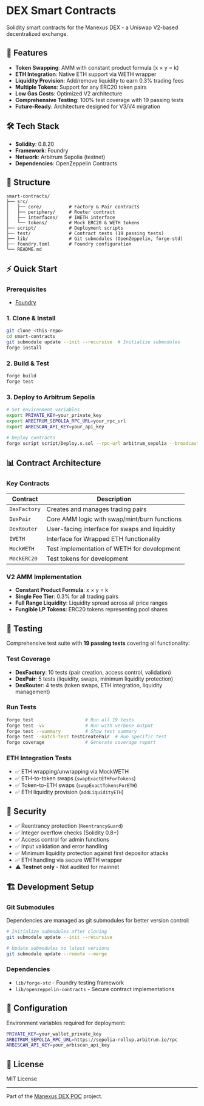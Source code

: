 # DEX Smart Contracts

Solidity smart contracts for the Manexus DEX - a Uniswap V2-based decentralized exchange.

## 🚀 Features

- **Token Swapping**: AMM with constant product formula (x × y = k)
- **ETH Integration**: Native ETH support via WETH wrapper
- **Liquidity Provision**: Add/remove liquidity to earn 0.3% trading fees
- **Multiple Tokens**: Support for any ERC20 token pairs
- **Low Gas Costs**: Optimized V2 architecture
- **Comprehensive Testing**: 100% test coverage with 19 passing tests
- **Future-Ready**: Architecture designed for V3/V4 migration

## 🛠 Tech Stack

- **Solidity**: 0.8.20
- **Framework**: Foundry
- **Network**: Arbitrum Sepolia (testnet)
- **Dependencies**: OpenZeppelin Contracts

## 📁 Structure

```
smart-contracts/
├── src/
│   ├── core/          # Factory & Pair contracts
│   ├── periphery/     # Router contract  
│   ├── interfaces/    # IWETH interface
│   └── tokens/        # Mock ERC20 & WETH tokens
├── script/            # Deployment scripts
├── test/              # Contract tests (19 passing tests)
├── lib/               # Git submodules (OpenZeppelin, forge-std)
├── foundry.toml       # Foundry configuration
└── README.md
```

## ⚡ Quick Start

### Prerequisites

- [Foundry](https://book.getfoundry.sh/getting-started/installation)

### 1. Clone & Install

```bash
git clone <this-repo>
cd smart-contracts
git submodule update --init --recursive  # Initialize submodules
forge install
```

### 2. Build & Test

```bash
forge build
forge test
```

### 3. Deploy to Arbitrum Sepolia

```bash
# Set environment variables
export PRIVATE_KEY=your_private_key
export ARBITRUM_SEPOLIA_RPC_URL=your_rpc_url
export ARBISCAN_API_KEY=your_api_key

# Deploy contracts
forge script script/Deploy.s.sol --rpc-url arbitrum_sepolia --broadcast --verify
```

## 📊 Contract Architecture

### Key Contracts

| Contract | Description |
|----------|-------------|
| `DexFactory` | Creates and manages trading pairs |
| `DexPair` | Core AMM logic with swap/mint/burn functions |
| `DexRouter` | User-facing interface for swaps and liquidity |
| `IWETH` | Interface for Wrapped ETH functionality |
| `MockWETH` | Test implementation of WETH for development |
| `MockERC20` | Test tokens for development |

### V2 AMM Implementation

- **Constant Product Formula**: x × y = k
- **Single Fee Tier**: 0.3% for all trading pairs
- **Full Range Liquidity**: Liquidity spread across all price ranges
- **Fungible LP Tokens**: ERC20 tokens representing pool shares

## 🔬 Testing

Comprehensive test suite with **19 passing tests** covering all functionality:

### Test Coverage
- **DexFactory**: 10 tests (pair creation, access control, validation)
- **DexPair**: 5 tests (liquidity, swaps, minimum liquidity protection)  
- **DexRouter**: 4 tests (token swaps, ETH integration, liquidity management)

### Run Tests
```bash
forge test                   # Run all 19 tests
forge test -vv               # Run with verbose output
forge test --summary         # Show test summary
forge test --match-test testCreatePair  # Run specific test
forge coverage               # Generate coverage report
```

### ETH Integration Tests
- ✅ ETH wrapping/unwrapping via MockWETH
- ✅ ETH-to-token swaps (`swapExactETHForTokens`)
- ✅ Token-to-ETH swaps (`swapExactTokensForETH`)
- ✅ ETH liquidity provision (`addLiquidityETH`)

## 🚨 Security

- ✅ Reentrancy protection (`ReentrancyGuard`)
- ✅ Integer overflow checks (Solidity 0.8+)
- ✅ Access control for admin functions
- ✅ Input validation and error handling
- ✅ Minimum liquidity protection against first depositor attacks
- ✅ ETH handling via secure WETH wrapper
- ⚠️ **Testnet only** - Not audited for mainnet

## 🏗️ Development Setup

### Git Submodules
Dependencies are managed as git submodules for better version control:

```bash
# Initialize submodules after cloning
git submodule update --init --recursive

# Update submodules to latest versions
git submodule update --remote --merge
```

### Dependencies
- `lib/forge-std` - Foundry testing framework
- `lib/openzeppelin-contracts` - Secure contract implementations

## 🔧 Configuration

Environment variables required for deployment:

```bash
PRIVATE_KEY=your_wallet_private_key
ARBITRUM_SEPOLIA_RPC_URL=https://sepolia-rollup.arbitrum.io/rpc
ARBISCAN_API_KEY=your_arbiscan_api_key
```

## 📄 License

MIT License

---

Part of the [Manexus DEX POC](https://github.com/your-org/manexus-dex-poc) project.